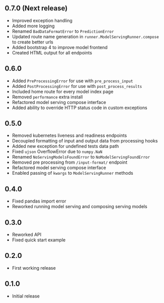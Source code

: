 ## 0.7.0 (Next release)
* Improved exception handling
* Added more logging
* Renamed `BadDataFormatError` to `PredictionError`
* Updated route name generation in `runner.ModelServingRunner.compose` to create
better urls
* Added bootstrap 4 to improve model frontend
* Created HTML output for all endpoints

## 0.6.0
* Added `PreProcessingError` for use with `pre_process_input`
* Added `PostProcessingError` for use with `post_process_results`
* Included home route for every model index page
* Removed `performance` extra install
* Refactored model serving compose interface
* Added ability to override HTTP status code in custom exceptions

## 0.5.0
* Removed kubernetes liveness and readiness endpoints
* Decoupled formatting of input and output data from processing hooks
* Added new exception for undefined tests data path
* Fixed `ujson` OverflowError due to `numpy.NaN`
* Renamed `NoServingModelsFoundError` to `NoModelServingFoundError`
* Removed pre processing from `/input-format/` endpoint
* Refactored model serving compose interface
* Enabled passing of `kwargs` to `ModelServingRunner` methods

## 0.4.0
* Fixed pandas import error
* Reworked running model serving and composing serving models

## 0.3.0
* Reworked API
* Fixed quick start example

## 0.2.0
* First working release

## 0.1.0
* Initial release